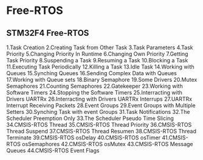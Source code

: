 # Free-RTOS 
## STM32F4 Free-RTOS

1.Task Creation
2.Creating Task from Other Task
3.Task Parameters
4.Task Priority
5.Changing Priority In Runtime
6.Changing Own Priority
7.Getting Task Priority
8.Suspending a Task
9.Resuming a Task
10.Blocking a Task
11.Executing Task Periodically
12.Killing a Task
13.Idle Task
14.Working with Queues
15.Synching Queues
16.Sending Complex Data with Queues
17.Working with Queue sets
18.Binary Semaphore
19.Some Drivers
20.Mutex Semaphores
21.Counting Semaphores
22.Gatekeeper
23.Working with Software Timers
24.Stopping the Software Timers
25.Interracting with Drivers UARTRx
26.Interracting with Drivers UARTRx Interrups
27.UARTRx Interrupt Receiving Packets
28.Event Groups
29.Event Groups with Multiple Setters
30.Synching Task with event Groups
31.Task Notifications
32.The Scheduler Preemption Only
33.The Scheduler Pseudo Time Slicing
34.CMSIS-RTOS Thread
35.CMSIS-RTOS Thread Priority
36.CMSIS-RTOS Thread Suspend
37.CMSIS-RTOS Thread Resumen
38.CMSIS-RTOS Thread Terminate
39.CMSIS-RTOS osDelay
40.CMSIS-RTOS osTimer
41.CMSIS-RTOS osSemaphores
42.CMSIS-RTOS osMutex
43.CMSIS-RTOS Message Queues
44.CMSIS-RTOS Event Flags

